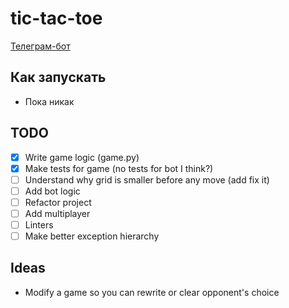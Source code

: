 # tic-tac-toe

[Телеграм-бот](https://t.me/tictactoe48573bot)

## Как запускать

- Пока никак

## TODO

- [x] Write game logic (game.py)
- [x] Make tests for game (no tests for bot I think?)
- [ ] Understand why grid is smaller before any move (add fix it)
- [ ] Add bot logic
- [ ] Refactor project
- [ ] Add multiplayer
- [ ] Linters
- [ ] Make better exception hierarchy

## Ideas

- Modify a game so you can rewrite or clear opponent's choice
